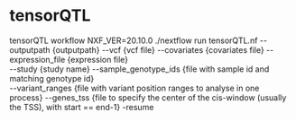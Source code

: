 # tensorQTL
tensorQTL workflow
NXF_VER=20.10.0 ./nextflow run tensorQTL.nf --outputpath {outputpath}
                                            --vcf {vcf file} 
                                            --covariates {covariates file} 
                                            --expression_file {expression file}   
                                            --study {study name} 
                                            --sample_genotype_ids {file with sample id and matching genotype id}  
                                            --variant_ranges {file with variant position ranges to analyse in one process}
                                            --genes_tss {file to  specify the center of the cis-window (usually the TSS), with start == end-1}
                                            -resume
